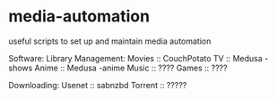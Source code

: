 # media-automation
useful scripts to set up and maintain media automation 


Software:
  Library Management:
    Movies :: CouchPotato
    TV     :: Medusa -shows
    Anime  :: Medusa -anime
    Music  :: ????
    Games  :: ????
  
   Downloading:
    Usenet  :: sabnzbd
    Torrent :: ?????
    
    
